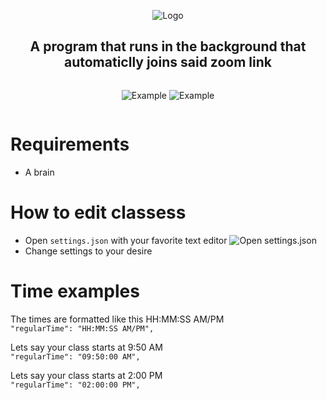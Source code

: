 <div align="center">
  <p>
    <img src="https://i.imgur.com/2KDO28g.png" title="Logo">
  </p>

  <p style="text-align: center;">
    <h2>A program that runs in the background that automaticlly joins said zoom link</h2>
  </p>
</div>
<div style="display:flex; justify-content: space-around; flex-direction:collum"> 
  <p>
    <img src="https://i.imgur.com/gLfQPqk.png" title="Example">
    <img src="https://i.imgur.com/u4N2Im2.png" title="Example">
  </p>
 </div>

  

# Requirements
- A brain

# How to edit classess
- Open `settings.json` with your favorite text editor
![Open settings.json](https://i.imgur.com/VPB7vNa.png)
- Change settings to your desire

# Time examples
The times are formatted like this HH:MM:SS AM/PM<br>
`"regularTime": "HH:MM:SS AM/PM",`

Lets say your class starts at 9:50 AM<br>
`"regularTime": "09:50:00 AM",`

Lets say your class starts at 2:00 PM<br>
`"regularTime": "02:00:00 PM",`
